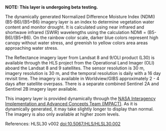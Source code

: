 **NOTE: This layer is undergoing beta testing.**

The dynamically generated Normalized Difference Moisture Index (NDMI) (B5-B6)/(B5+B6) imagery layer is an index to determine vegetation water content and monitor drought. It is calculated using near infrared and shortwave infrared (SWIR) wavelengths using the calculation NDMI = (B5-B6)/(B5+B6). On the rainbow color scale, darker blue colors represent high canopy without water stress, and greenish to yellow colors area areas approaching water stress.

The Reflectance imagery layer from Landsat 8 and 9/OLI product (L30) is available through the HLS project from the Operational Land Imager (OLI) aboard the Landsat 8 and 9 satellites. The sensor resolution is 30 m, imagery resolution is 30 m, and the temporal resolution is daily with a 16 day revisit time. The imagery is available in Worldview/GIBS approximately 2 - 4 days after satellite overpass. There is a separate combined Sentinel 2A and Sentinel 2B imagery layer available.

This imagery layer is provided dynamically through the [NASA Interagency Implementation and Advanced Concepts Team (IMPACT)](https://earthdata.nasa.gov/esds/impact). As it is dynamically generated, it may take slightly longer to display than normal. The imagery is also only available at higher zoom levels.

References: HLSL30 v002 [doi:10.5067/HLS/HLSL30.002](https://doi.org/10.5067/HLS/HLSL30.002)